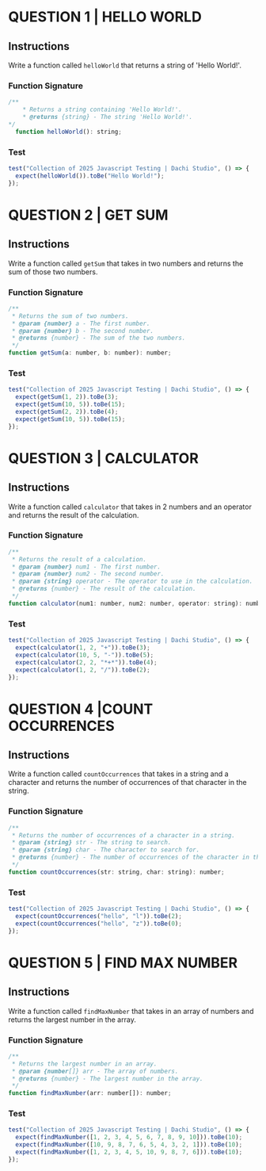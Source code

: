 # QUESTION 1 | HELLO WORLD

## Instructions

Write a function called `helloWorld` that returns a string of 'Hello World!'.

### Function Signature

```js
/**
    * Returns a string containing 'Hello World!'.
    * @returns {string} - The string 'Hello World!'.
*/
  function helloWorld(): string;
```

### Test

```js
test("Collection of 2025 Javascript Testing | Dachi Studio", () => {
  expect(helloWorld()).toBe("Hello World!");
});
```

# QUESTION 2 | GET SUM

## Instructions

Write a function called `getSum` that takes in two numbers and returns the sum of those two numbers.

### Function Signature

```js
/**
 * Returns the sum of two numbers.
 * @param {number} a - The first number.
 * @param {number} b - The second number.
 * @returns {number} - The sum of the two numbers.
 */
function getSum(a: number, b: number): number;
```

### Test

```js
test("Collection of 2025 Javascript Testing | Dachi Studio", () => {
  expect(getSum(1, 2)).toBe(3);
  expect(getSum(10, 5)).toBe(15);
  expect(getSum(2, 2)).toBe(4);
  expect(getSum(10, 5)).toBe(15);
});
```

# QUESTION 3 | CALCULATOR

## Instructions

Write a function called `calculator` that takes in 2 numbers and an operator and returns the result of the calculation.

### Function Signature

```js
/**
 * Returns the result of a calculation.
 * @param {number} num1 - The first number.
 * @param {number} num2 - The second number.
 * @param {string} operator - The operator to use in the calculation.
 * @returns {number} - The result of the calculation.
 */
function calculator(num1: number, num2: number, operator: string): number;
```

### Test

```js
test("Collection of 2025 Javascript Testing | Dachi Studio", () => {
  expect(calculator(1, 2, "+")).toBe(3);
  expect(calculator(10, 5, "-")).toBe(5);
  expect(calculator(2, 2, "*+*")).toBe(4);
  expect(calculator(1, 2, "/")).toBe(2);
});
```

# QUESTION 4 |COUNT OCCURRENCES

## Instructions

Write a function called `countOccurrences` that takes in a string and a character and returns the number of occurrences of that character in the string.

### Function Signature

```js
/**
 * Returns the number of occurrences of a character in a string.
 * @param {string} str - The string to search.
 * @param {string} char - The character to search for.
 * @returns {number} - The number of occurrences of the character in the string.
 */
function countOccurrences(str: string, char: string): number;
```

### Test

```js
test("Collection of 2025 Javascript Testing | Dachi Studio", () => {
  expect(countOccurrences("hello", "l")).toBe(2);
  expect(countOccurrences("hello", "z")).toBe(0);
});
```

# QUESTION 5 | FIND MAX NUMBER

## Instructions

Write a function called `findMaxNumber` that takes in an array of numbers and returns the largest number in the array.

### Function Signature

```js
/**
 * Returns the largest number in an array.
 * @param {number[]} arr - The array of numbers.
 * @returns {number} - The largest number in the array.
 */
function findMaxNumber(arr: number[]): number;
```

### Test

```js
test("Collection of 2025 Javascript Testing | Dachi Studio", () => {
  expect(findMaxNumber([1, 2, 3, 4, 5, 6, 7, 8, 9, 10])).toBe(10);
  expect(findMaxNumber([10, 9, 8, 7, 6, 5, 4, 3, 2, 1])).toBe(10);
  expect(findMaxNumber([1, 2, 3, 4, 5, 10, 9, 8, 7, 6])).toBe(10);
});
```
